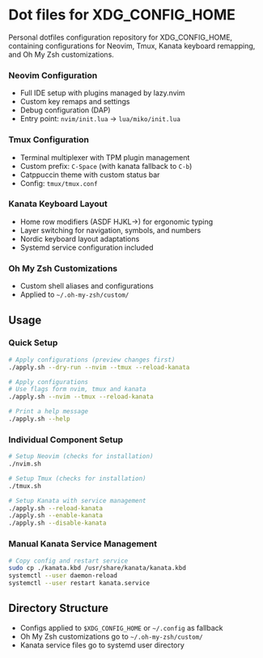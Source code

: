 # Dot files for XDG_CONFIG_HOME

Personal dotfiles configuration repository for XDG_CONFIG_HOME, containing configurations for Neovim, Tmux, Kanata keyboard remapping, and Oh My Zsh customizations.

### Neovim Configuration
- Full IDE setup with plugins managed by lazy.nvim
- Custom key remaps and settings
- Debug configuration (DAP)
- Entry point: `nvim/init.lua` → `lua/miko/init.lua`

### Tmux Configuration  
- Terminal multiplexer with TPM plugin management
- Custom prefix: `C-Space` (with kanata fallback to `C-b`)
- Catppuccin theme with custom status bar
- Config: `tmux/tmux.conf`

### Kanata Keyboard Layout
- Home row modifiers (ASDF HJKL→) for ergonomic typing
- Layer switching for navigation, symbols, and numbers
- Nordic keyboard layout adaptations
- Systemd service configuration included

### Oh My Zsh Customizations
- Custom shell aliases and configurations
- Applied to `~/.oh-my-zsh/custom/`

## Usage

### Quick Setup
```bash
# Apply configurations (preview changes first)
./apply.sh --dry-run --nvim --tmux --reload-kanata

# Apply configurations
# Use flags form nvim, tmux and kanata
./apply.sh --nvim --tmux --reload-kanata

# Print a help message 
./apply.sh --help
```

### Individual Component Setup
```bash
# Setup Neovim (checks for installation)
./nvim.sh

# Setup Tmux (checks for installation) 
./tmux.sh

# Setup Kanata with service management
./apply.sh --reload-kanata
./apply.sh --enable-kanata
./apply.sh --disable-kanata
```

### Manual Kanata Service Management
```bash
# Copy config and restart service
sudo cp ./kanata.kbd /usr/share/kanata/kanata.kbd
systemctl --user daemon-reload  
systemctl --user restart kanata.service
```

## Directory Structure
- Configs applied to `$XDG_CONFIG_HOME` or `~/.config` as fallback
- Oh My Zsh customizations go to `~/.oh-my-zsh/custom/`
- Kanata service files go to systemd user directory


